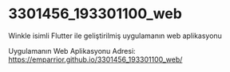 # 3301456_193301100_web
Winkle isimli Flutter ile geliştirilmiş uygulamanın web aplikasyonu 

Uygulamanın Web Aplikasyonu Adresi: https://emparrior.github.io/3301456_193301100_web/
